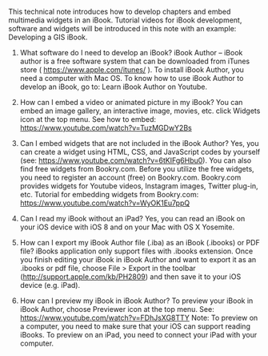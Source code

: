 This technical note introduces how to develop chapters and embed multimedia widgets in an iBook. Tutorial videos for iBook development, software and widgets will be introduced in this note with an example: Developing a GIS iBook.

1.	What software do I need to develop an iBook?
iBook Author – iBook author is a free software system that can be downloaded from iTunes store ( https://www.apple.com/itunes/ ). To install iBook Author, you need a computer with Mac OS. To know how to use iBook Author to develop an iBook, go to: Learn iBook Author on Youtube.

2.	How can I embed a video or animated picture in my iBook?
You can embed an image gallery, an interactive image, movies, etc. click Widgets icon at the top menu. See how to embed: https://www.youtube.com/watch?v=TuzMGDwY2Bs

3.	Can I embed widgets that are not included in the iBook Author?
Yes, you can create a widget using HTML, CSS, and JavaScript codes by yourself (see: https://www.youtube.com/watch?v=6tKIFg6Hbu0). You can also find free widgets from Bookry.com. Before you utilize the free widgets, you need to register an account (free) on Bookry.com. Bookry.com provides widgets for Youtube videos, Instagram images, Twitter plug-in, etc. Tutorial for embedding widgets from Bookry.com: 
https://www.youtube.com/watch?v=WyOK1Eu7ppQ

4.	Can I read my iBook without an iPad?
Yes, you can read an iBook on your iOS device with iOS 8 and on your Mac with OS X Yosemite.

5.	How can I export my iBook Author file (.iba) as an iBook (.ibooks) or PDF file?
iBooks application only support files with .ibooks extension. Once you finish editing your iBook in iBook Author and want to export it as an .ibooks or pdf file, choose File > Export in the toolbar (http://support.apple.com/kb/PH2809) and then save it to your iOS device (e.g. iPad).

6.	How can I preview my iBook in iBook Author?
To preview your iBook in iBook Author, choose Previewer icon at the top menu. See: https://www.youtube.com/watch?v=FDhJsXG8TTY Note: To preview on a computer, you need to make sure that your iOS can support reading iBooks. To preview on an iPad, you need to connect your iPad with your computer.

